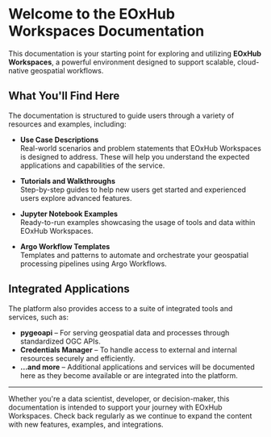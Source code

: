 # Welcome to the EOxHub Workspaces Documentation

This documentation is your starting point for exploring and utilizing 
**EOxHub Workspaces**, a powerful environment designed to support scalable,
cloud-native geospatial workflows.

## What You'll Find Here

The documentation is structured to guide users through a variety of resources
 and examples, including:

- **Use Case Descriptions**  
  Real-world scenarios and problem statements that EOxHub Workspaces is
  designed to address. These will help you understand the expected applications
  and capabilities of the service.

- **Tutorials and Walkthroughs**  
  Step-by-step guides to help new users get started and experienced users
  explore advanced features.

- **Jupyter Notebook Examples**  
  Ready-to-run examples showcasing the usage of tools and data within
  EOxHub Workspaces.

- **Argo Workflow Templates**  
  Templates and patterns to automate and orchestrate your geospatial processing
   pipelines using Argo Workflows.

## Integrated Applications

The platform also provides access to a suite of integrated tools and services,
such as:

- **pygeoapi** – For serving geospatial data and processes through standardized OGC APIs.
- **Credentials Manager** – To handle access to external and internal resources securely and efficiently.
- **...and more** – Additional applications and services will be documented here as they become available or are integrated into the platform.

---

Whether you're a data scientist, developer, or decision-maker, this documentation
is intended to support your journey with EOxHub Workspaces. Check back regularly
as we continue to expand the content with new features, examples, and integrations.
